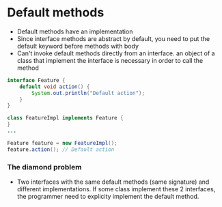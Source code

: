 # Default methods

- Default methods have an implementation
- Since interface methods are abstract by default, you need to put the default keyword before methods with body
- Can't invoke default methods directly from an interface. an object of a class that implement the interface is necessary in order to call the method

```java
interface Feature {
    default void action() {
        System.out.println("Default action");
    }
}

class FeatureImpl implements Feature {
}
...

Feature feature = new FeatureImpl();
feature.action(); // Default action
```

### The diamond problem

- Two interfaces with the same default methods (same signature) and different implementations. If some class implement these 2 interfaces, the programmer need to explicity implement the default method.